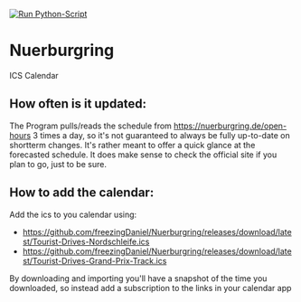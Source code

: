 [![Run Python-Script](https://github.com/freezingDaniel/Nuerburgring/actions/workflows/update-release.yml/badge.svg)](https://github.com/freezingDaniel/Nuerburgring/actions/workflows/update-release.yml)

# Nuerburgring
ICS Calendar

## How often is it updated:
The Program pulls/reads the schedule from https://nuerburgring.de/open-hours 3 times a day, so it's not guaranteed to always be fully up-to-date on shortterm changes.
It's rather meant to offer a quick glance at the forecasted schedule. It does make sense to check the official site if you plan to go, just to be sure.

## How to add the calendar:
Add the ics to you calendar using:
- https://github.com/freezingDaniel/Nuerburgring/releases/download/latest/Tourist-Drives-Nordschleife.ics
- https://github.com/freezingDaniel/Nuerburgring/releases/download/latest/Tourist-Drives-Grand-Prix-Track.ics

By downloading and importing you'll have a snapshot of the time you downloaded, so instead add a subscription to the links in your calendar app
